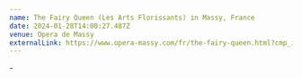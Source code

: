 ```yaml
---
name: The Fairy Queen (Les Arts Florissants) in Massy, France
date: 2024-01-28T14:00:27.487Z
venue: Opera de Massy
externalLink: https://www.opera-massy.com/fr/the-fairy-queen.html?cmp_id=77&news_id=1017&vID=80
---
```

\-